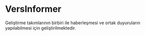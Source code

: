 VersInformer
============

Geliştirme takımlarının birbiri ile haberleşmesi ve ortak duyuruların yapılabilmesi için geliştirilmektedir.